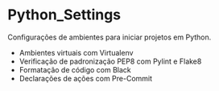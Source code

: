 # Python_Settings

Configurações de ambientes para iniciar projetos em Python.
  - Ambientes virtuais com Virtualenv
  - Verificação de padronização PEP8 com Pylint e Flake8
  - Formatação de código com Black
  - Declarações de ações com Pre-Commit
